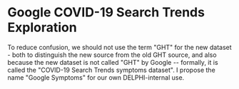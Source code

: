 # Google COVID-19 Search Trends Exploration

To reduce confusion, we should not use the term "GHT" for the new dataset - 
both to distinguish the new source from the old GHT source, and also 
because the new dataset is not called "GHT" by Google -- formally, it
is called the "COVID-19 Search Trends symptoms dataset".  I propose the
name "Google Symptoms" for our own DELPHI-internal use.
